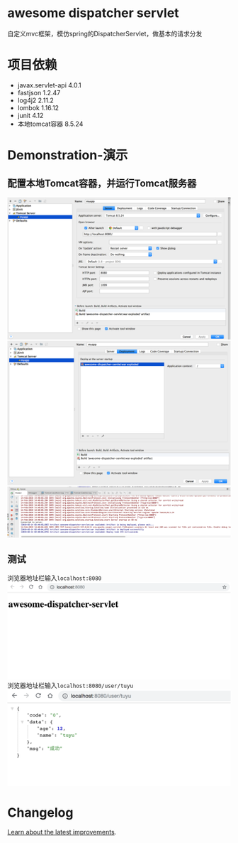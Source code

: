 # awesome dispatcher servlet

自定义mvc框架，模仿spring的DispatcherServlet，做基本的请求分发

# 项目依赖

- javax.servlet-api 4.0.1
- fastjson 1.2.47
- log4j2 2.11.2
- lombok 1.16.12
- junit 4.12
- 本地tomcat容器 8.5.24

# Demonstration-演示
## 配置本地Tomcat容器，并运行Tomcat服务器

![image][img_tomcat_config1]
![image][img_tomcat_config2]
![image][img_tomcat_run]

## 测试

浏览器地址栏输入`localhost:8080`
![image][img_demo_index]
浏览器地址栏输入`localhost:8080/user/tuyu`
![image][img_demo_user_tuyu]


# Changelog

[Learn about the latest improvements][link_changelog].

[link_changelog]: https://github.com/scutuyu/awesome-dispatcher-servlet/blob/master/CHANGELOG.md

[img_tomcat_config1]: https://github.com/scutuyu/awesome-dispatcher-servlet/blob/master/images/tomcat_config1.png
[img_tomcat_config2]: https://github.com/scutuyu/awesome-dispatcher-servlet/raw/master/images/tomcat_config2.png
[img_tomcat_run]: https://github.com/scutuyu/awesome-dispatcher-servlet/raw/master/images/tomcat_run.png
[img_demo_index]: https://github.com/scutuyu/awesome-dispatcher-servlet/raw/master/images/demo_index.png
[img_demo_user_tuyu]: https://github.com/scutuyu/awesome-dispatcher-servlet/raw/master/images/demo_user_tuyu.png